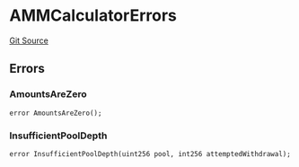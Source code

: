 # AMMCalculatorErrors
[Git Source](https://github.com/thrackle-io/tron/blob/93fd74340f7444498e4353b2c758c1107038174a/src/common/IErrors.sol)


## Errors
### AmountsAreZero

```solidity
error AmountsAreZero();
```

### InsufficientPoolDepth

```solidity
error InsufficientPoolDepth(uint256 pool, int256 attemptedWithdrawal);
```

